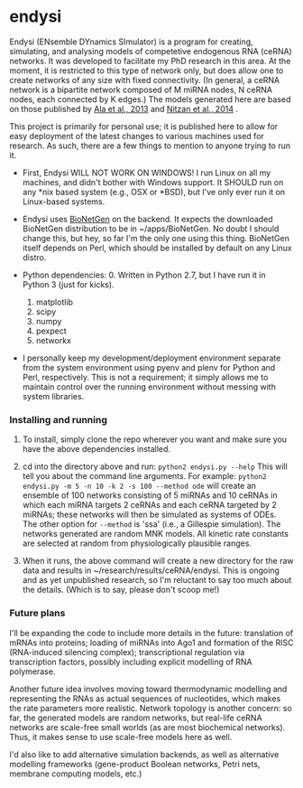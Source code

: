 # endysi

Endysi (ENsemble DYnamics SImulator) is a program for creating, 
simulating, and analysing models of competetive endogenous RNA (ceRNA) 
networks.  It was developed to facilitate my PhD research in this area. 
At the moment, it is restricted to this type of network only, but does 
allow one to create networks of any size with fixed connectivity.  (In
general, a ceRNA network is a bipartite network composed of M miRNA 
nodes, N ceRNA nodes, each connected by K edges.)  The models generated 
here are based on those published by 
[Ala et al., 2013](http://www.pnas.org/content/110/18/7154.full) and 
[Nitzan et al., 2014](http://www.cell.com/biophysj/abstract/S0006-3495%2814%2900342-7) .

This project is primarily for personal use; it is published here to 
allow for easy deployment of the latest changes to various machines 
used for research.  As such, there are a few things to mention to anyone 
trying to run it. 

* First, Endysi WILL NOT WORK ON WINDOWS! I run Linux on all my machines,
and didn't bother with Windows support.  It SHOULD run on any *nix based
system (e.g., OSX or *BSD), but I've only ever run it on Linux-based 
systems.

* Endysi uses [BioNetGen](http://www.bionetgen.org) on the backend.  It expects
the downloaded BioNetGen distribution to be in ~/apps/BioNetGen. No 
doubt I should change this, but hey, so far I'm the only one using this
thing.  BioNetGen itself depends on Perl, which should be installed by
default on any Linux distro.

* Python dependencies: 
    0. Written in Python 2.7, but I have run it in Python 3 (just for kicks).
    1. matplotlib
    2. scipy
    3. numpy
    4. pexpect
    5. networkx

* I personally keep my development/deployment environment separate from 
the system environment using pyenv and plenv for Python and Perl, 
respectively. This is not a requirement; it simply allows me to maintain 
control over the running environment without messing with system 
libraries. 

### Installing and running

1. To install, simply clone the repo wherever you want and make sure you 
have the above dependencies installed.  

2. cd into the directory above and run:
`python2 endysi.py --help`
This will tell you about the command line arguments.  For example:
`python2 endysi.py -m 5 -n 10 -k 2 -s 100 --method ode`
will create an ensemble of 100 networks consisting of 5 miRNAs and 10 
ceRNAs in which each miRNA targets 2 ceRNAs and each ceRNA targeted by 
2 miRNAs; these networks will then be simulated as systems of ODEs.  
The other option for `--method` is 'ssa' (i.e., a Gillespie simulation). 
The networks generated are random MNK models.  All kinetic rate constants 
are selected at random from physiologically plausible ranges.  

3. When it runs, the above command will create a new directory for the 
raw data and results in ~/research/results/ceRNA/endysi.  This is ongoing
and as yet unpublished research, so I'm reluctant to say too much about
the details.  (Which is to say, please don't scoop me!)

### Future plans

I'll be expanding the code to include more details in the future:
translation of mRNAs into proteins; loading of miRNAs into Ago1 and 
formation of the RISC (RNA-induced silencing complex); transcriptional 
regulation via transcription factors, possibly including explicit 
modelling of RNA polymerase.  

Another future idea involves moving toward thermodynamic modelling and 
representing the RNAs as actual sequences of nucleotides, which makes 
the rate parameters more realistic.  Network topology is another concern: 
so far, the generated models are random networks, but real-life ceRNA 
networks are scale-free small worlds (as are most biochemical networks). 
Thus, it makes sense to use scale-free models here as well.  

I'd also like to add alternative simulation backends, as well as 
alternative modelling frameworks (gene-product Boolean networks, Petri 
nets, membrane computing models, etc.)



